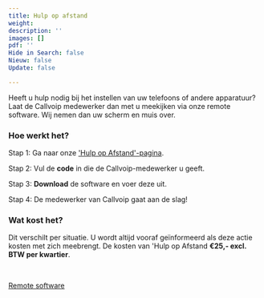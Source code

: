 ```yaml
---
title: Hulp op afstand
weight: 
description: ''
images: []
pdf: ''
Hide in Search: false
Nieuw: false
Update: false

---
```

Heeft u hulp nodig bij het instellen van uw telefoons of andere apparatuur? Laat de Callvoip medewerker dan met u meekijken via onze remote software. Wij nemen dan uw scherm en muis over.

### Hoe werkt het?

Stap 1: Ga naar onze ['Hulp op Afstand'-pagina](http://support.callvoip.nl:8040/).

Stap 2: Vul de **code** in die de Callvoip-medewerker u geeft.

Stap 3: **Download** de software en voer deze uit.

Stap 4: De medewerker van Callvoip gaat aan de slag!

### Wat kost het?

Dit verschilt per situatie. U wordt altijd vooraf geïnformeerd als deze actie kosten met zich meebrengt. De kosten van 'Hulp op Afstand **€25,- excl. BTW per kwartier**.

<br>

<a href="http://support.callvoip.nl:8040/" target=_blank class="button">Remote software</a>